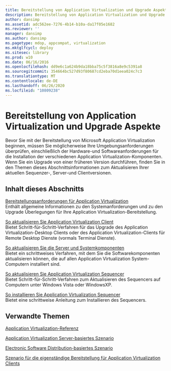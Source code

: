 ```yaml
---
title: Bereitstellung von Application Virtualization und Upgrade Aspekte
description: Bereitstellung von Application Virtualization und Upgrade Aspekte
author: dansimp
ms.assetid: adc562ee-7276-4b14-b10a-da17f05e1682
ms.reviewer: ''
manager: dansimp
ms.author: dansimp
ms.pagetype: mdop, appcompat, virtualization
ms.mktglfcycl: deploy
ms.sitesec: library
ms.prod: w10
ms.date: 06/16/2016
ms.openlocfilehash: dd9e6c1a624b9da18bba75c5f3816a8e9c5391a8
ms.sourcegitcommit: 354664bc527d93f80687cd2eba70d1eea024c7c3
ms.translationtype: MT
ms.contentlocale: de-DE
ms.lasthandoff: 06/26/2020
ms.locfileid: "10809238"
---
```

# Bereitstellung von Application Virtualization und Upgrade Aspekte


Bevor Sie mit der Bereitstellung von Microsoft Application Virtualization beginnen, müssen Sie möglicherweise Ihre Umgebungsanforderungen überprüfen, einschließlich der Hardware-und Softwareanforderungen für die Installation der verschiedenen Application Virtualization-Komponenten. Wenn Sie ein Upgrade von einer früheren Version durchführen, finden Sie in den Themen dieses Abschnittsinformationen zum Aktualisieren Ihrer aktuellen Sequenzer-, Server-und Clientversionen.

## Inhalt dieses Abschnitts


<a href="" id="application-virtualization-deployment-requirements"></a>[Bereitstellungsanforderungen für Application Virtualization](application-virtualization-deployment-requirements.md)  
Enthält allgemeine Informationen zu den Systemanforderungen und zu den Upgrade Überlegungen für Ihre Application Virtualization-Bereitstellung.

<a href="" id="how-to-upgrade-the-application-virtualization-client"></a>[So aktualisieren Sie Application Virtualization Client](how-to-upgrade-the-application-virtualization-client.md)  
Bietet Schritt-für-Schritt-Verfahren für das Upgrade des Application Virtualization-Desktop Clients oder des Application Virtualization-Clients für Remote Desktop Dienste (vormals Terminal Dienste).

<a href="" id="how-to-upgrade-the-servers-and-system-components"></a>[So aktualisieren Sie die Server und Systemkomponenten](how-to-upgrade-the-servers-and-system-components.md)  
Bietet ein schrittweises Verfahren, mit dem Sie die Softwarekomponenten aktualisieren können, die auf allen Application Virtualization System-Computern installiert sind.

<a href="" id="how-to-upgrade-the-application-virtualization-sequencer"></a>[So aktualisieren Sie Application Virtualization Sequencer](how-to-upgrade-the-application-virtualization-sequencer.md)  
Bietet Schritt-für-Schritt-Verfahren zum Aktualisieren des Sequencers auf Computern unter Windows Vista oder WindowsXP.

<a href="" id="how-to-install-the-application-virtualization-sequencer"></a>[So installieren Sie Application Virtualization Sequencer](how-to-install-the-application-virtualization-sequencer.md)  
Bietet eine schrittweise Anleitung zum Installieren des Sequencers.

## Verwandte Themen


[Application Virtualization-Referenz](application-virtualization-reference.md)

[Application Virtualization Server-basiertes Szenario](application-virtualization-server-based-scenario.md)

[Electronic Software Distribution-basiertes Szenario](electronic-software-distribution-based-scenario.md)

[Szenario für die eigenständige Bereitstellung für Application Virtualization Clients](stand-alone-delivery-scenario-for-application-virtualization-clients.md)

 

 





